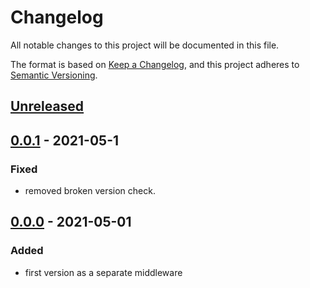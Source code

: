 # Changelog

All notable changes to this project will be documented in this file.

The format is based on [Keep a Changelog](https://keepachangelog.com/en/1.0.0/),
and this project adheres to [Semantic Versioning](https://semver.org/spec/v2.0.0.html).

## [Unreleased]

## [0.0.1] - 2021-05-1

### Fixed

-   removed broken version check.

## [0.0.0] - 2021-05-01

### Added

-	first version as a separate middleware

[unreleased]: https://github.com/pinecone-router/middleware-render/compare/0.0.0...HEAD
[0.0.0]: https://github.com/pinecone-router/middleware-render/compare/0.0.0...0.0.0
[0.0.1]: https://github.com/pinecone-router/middleware-render/compare/0.0.0...v0.0.1
